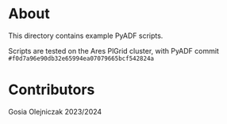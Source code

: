 # About

This directory contains example PyADF scripts.

Scripts are tested on the Ares PlGrid cluster, with PyADF commit `#f0d7a96e90db32e65994ea07079665bcf542824a`

# Contributors

Gosia Olejniczak 2023/2024

